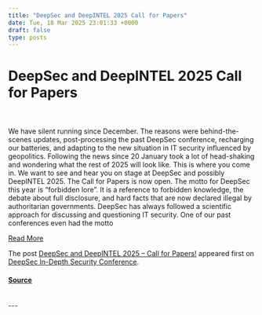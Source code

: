 ```yaml
---
title: "DeepSec and DeepINTEL 2025 Call for Papers"
date: Tue, 18 Mar 2025 23:01:33 +0000
draft: false
type: posts
---
```

# DeepSec and DeepINTEL 2025 Call for Papers

<br/>

<br/>
We have silent running since December. The reasons were behind-the-scenes updates, post-processing the past DeepSec conference, recharging our batteries, and adapting to the new situation in IT security influenced by geopolitics. Following the news since 20 January took a lot of head-shaking and wondering what the rest of 2025 will look like. This is where you come in. We want to see and hear you on stage at DeepSec and possibly DeepINTEL 2025. The Call for Papers is now open. The motto for DeepSec this year is “forbidden lore”. It is a reference to forbidden knowledge, the debate about full disclosure, and hard facts that are now declared illegal by authoritarian governments. DeepSec has always followed a scientific approach for discussing and questioning IT security. One of our past conferences even had the motto

[Read More](https://blog.deepsec.net/deepsec-and-deepintel-2025-call-for-papers/)

The post [DeepSec and DeepINTEL 2025 – Call for Papers!](https://blog.deepsec.net/deepsec-and-deepintel-2025-call-for-papers/) appeared first on [DeepSec In-Depth Security Conference](https://blog.deepsec.net).

#### [Source](https://blog.deepsec.net/deepsec-and-deepintel-2025-call-for-papers/)

<br/>
---
